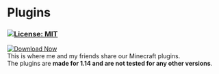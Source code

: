 # Plugins
### [![License: MIT](https://img.shields.io/badge/License-MIT-red.svg)](https://github.com/colonel260/Plugins/blob/master/LICENSE)
[![Download Now](https://badgen.net/badge/Download/Now/blue)](https://github.com/colonel260/Plugins/tree/master/Plugins)  
This is where me and my friends share our Minecraft plugins.  
The plugins are **made for 1.14 and are not tested for any other versions**.
